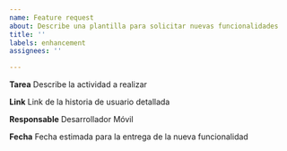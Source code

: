 ```yaml
---
name: Feature request
about: Describe una plantilla para solicitar nuevas funcionalidades
title: ''
labels: enhancement
assignees: ''

---
```


**Tarea**
Describe la actividad a realizar

**Link**
Link de la historia de usuario detallada

**Responsable**
Desarrollador Móvil

**Fecha**
Fecha estimada para la entrega de la nueva funcionalidad
